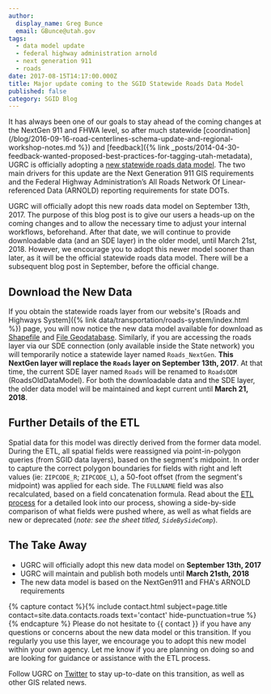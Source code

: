 ```yaml
---
author:
  display_name: Greg Bunce
  email: GBunce@utah.gov
tags:
  - data model update
  - federal highway administration arnold
  - next generation 911
  - roads
date: 2017-08-15T14:17:00.000Z
title: Major update coming to the SGID Statewide Roads Data Model
published: false
category: SGID Blog
---
```


It has always been one of our goals to stay ahead of the coming changes at the NextGen 911 and FHWA level, so after much statewide [coordination](/blog/2016-09-16-road-centerlines-schema-update-and-regional-workshop-notes.md %}) and [feedback]({% link _posts/2014-04-30-feedback-wanted-proposed-best-practices-for-tagging-utah-metadata), UGRC is officially adopting a [new statewide roads data model](https://docs.google.com/spreadsheets/d/1jQ_JuRIEtzxj60F0FAGmdu5JrFpfYBbSt3YzzCjxpfI/edit#gid=811360546). The two main drivers for this update are the Next Generation 911 GIS requirements and the Federal Highway Administration’s All Roads Network Of Linear-referenced Data (ARNOLD) reporting requirements for state DOTs.

UGRC will officially adopt this new roads data model on September 13th, 2017. The purpose of this blog post is to give our users a heads-up on the coming changes and to allow the necessary time to adjust your internal workflows, beforehand. After that date, we will continue to provide downloadable data (and an SDE layer) in the older model, until March 21st, 2018. However, we encourage you to adopt this newer model sooner than later, as it will be the official statewide roads data model. There will be a subsequent blog post in September, before the official change.

## Download the New Data

If you obtain the statewide roads layer from our website's [Roads and Highways System]({% link data/transportation/roads-system/index.html %}) page, you will now notice the new data model available for download as [Shapefile](https://drive.google.com/file/d/1PH915l5o6fNeJXyM87kpR5B6y8-KdXkG/view?usp=sharing) and [File Geodatabase](https://drive.google.com/file/d/1-Op_k6K_ZoEOk6FMVhhRhLF1dbJ2voic/view?usp=sharing). Similarly, if you are accessing the roads layer via our SDE connection (only available inside the State network) you will temporarily notice a statewide layer named `Roads_NextGen`. **This NextGen layer will replace the `Roads` layer on September 13th, 2017**. At that time, the current SDE layer named `Roads` will be renamed to `RoadsODM` (RoadsOldDataModel). For both the downloadable data and the SDE layer, the older data model will be maintained and kept current until **March 21, 2018**.

## Further Details of the ETL

Spatial data for this model was directly derived from the former data model. During the ETL, all spatial fields were reassigned via point-in-polygon queries (from SGID data layers), based on the segment's midpoint. In order to capture the correct polygon boundaries for fields with right and left values (ie: `ZIPCODE_R`; `ZIPCODE_L`), a 50-foot offset (from the segment's midpoint) was applied for each side. The `FULLNAME` field was also recalculated, based on a field concatenation formula. Read about the [ETL process](https://docs.google.com/spreadsheets/d/1-oxxE6Ib45tJrySXmz3KnpGtBz_xJBMpVYR4T49CwPI/edit?usp=sharing) for a detailed look into our process, showing a side-by-side comparison of what fields were pushed where, as well as what fields are new or deprecated (_note: see the sheet titled, `SideBySideComp`_).

## The Take Away

- UGRC will officially adopt this new data model on **September 13th, 2017**
- UGRC will maintain and publish both models until **March 21sth, 2018**
- The new data model is based on the NextGen911 and FHA's ARNOLD requirements

{% capture contact %}{% include contact.html subject=page.title contact=site.data.contacts.roads text='contact' hide-punctuation=true %}{% endcapture %}
Please do not hesitate to {{ contact }} if you have any questions or concerns about the new data model or this transition. If you regularly you use this layer, we encourage you to adopt this new model within your own agency. Let me know if you are planning on doing so and are looking for guidance or assistance with the ETL process.

Follow UGRC on [Twitter](https://twitter.com/MapUtah?lang=en) to stay up-to-date on this transition, as well as other GIS related news.
